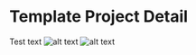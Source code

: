 # Template Project Detail

Test text
![alt text](https://placehold.co/2000x400.png)
![alt text](https://placehold.co/400x2000.png)
